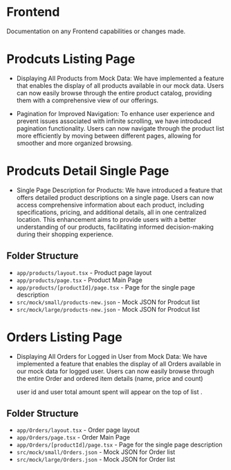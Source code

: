 # Frontend

Documentation on any Frontend capabilities or changes made.

# Prodcuts Listing Page

- Displaying All Products from Mock Data:
  We have implemented a feature that enables the display of all products available in our mock data. Users can now easily browse through the entire product catalog, providing them with a comprehensive view of our offerings.

- Pagination for Improved Navigation:
  To enhance user experience and prevent issues associated with infinite scrolling, we have introduced pagination functionality. Users can now navigate through the product list more efficiently by moving between different pages, allowing for smoother and more organized browsing.

# Prodcuts Detail Single Page

- Single Page Description for Products:
  We have introduced a feature that offers detailed product descriptions on a single page. Users can now access comprehensive information about each product, including specifications, pricing, and additional details, all in one centralized location. This enhancement aims to provide users with a better understanding of our products, facilitating informed decision-making during their shopping experience.

## Folder Structure

- `app/products/layout.tsx` - Product page layout
- `app/products/page.tsx` - Product Main Page
- `app/products/[productId]/page.tsx` - Page for the single page description
- `src/mock/small/products-new.json` - Mock JSON for Prodcut list
- `src/mock/large/products-new.json` - Mock JSON for Prodcut list

# Orders Listing Page

- Displaying All Orders for Logged in User from Mock Data:
  We have implemented a feature that enables the display of all Orders available in our mock data for logged user. Users can now easily browse through the entire Order and ordered item details (name, price and count)

  user id and user total amount spent will appear on the top of list .

## Folder Structure

- `app/Orders/layout.tsx` - Order page layout
- `app/Orders/page.tsx` - Order Main Page
- `app/Orders/[productId]/page.tsx` - Page for the single page description
- `src/mock/small/Orders.json` - Mock JSON for Order list
- `src/mock/large/Orders.json` - Mock JSON for Order list
